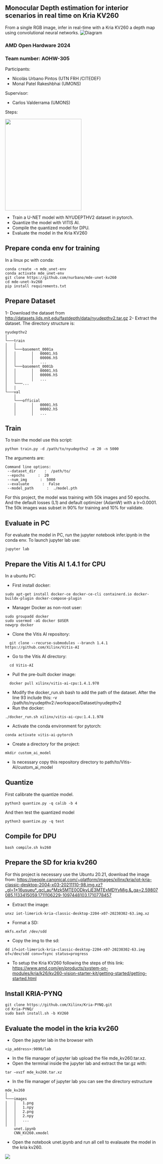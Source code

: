 ## Monocular Depth estimation for interior scenarios in real time on Kria KV260
From a single RGB image, infer in real-time with a Kria KV260 a depth map using convolutional neural networks.
![Diagram](/diagram.png "Diagram MDE KV260")
### AMD Open Hardware 2024
### Team number: AOHW-305
Participants:
- Nicolás Urbano Pintos (UTN FRH /CITEDEF)
- Monal Patel Rakeshbhai (UMONS)

Supervisor:
- Carlos Valderrama (UMONS)

Steps:

<img src="steps.png" width="250" height="300">

- Train a U-NET model with NYUDEPTHV2 dataset in pytorch.
- Quantize the model with VITIS AI.
- Compile the quantized model for DPU.
- Evaluate the model in the Kria KV260 

## Prepare conda env for training
In a linux pc with conda:
```console
conda create -n mde_unet-env
conda activate mde_unet-env
git clone https://github.com/nurbano/mde-unet-kv260
cd mde-unet-kv260
pip install requirements.txt
```


## Prepare Dataset
1- Download the dataset from http://datasets.lids.mit.edu/fastdepth/data/nyudepthv2.tar.gz
2- Extract the dataset. The directory structure is:
```
nyudepthv2
│
└───train
│   │
│   └───basement_0001a
│   │       │   00001.h5
│   │       │   00006.h5
│   │       │   ...
│   └───basement_0001b
│   │       │   00001.h5
│   │       │   00006.h5
│   │       │   ...
│   └───...
│   │   
└───val
    │ 
    └───official
    │       │   00001.h5
    │       │   00002.h5
    │       │   ...
```
                                                         
## Train
To train the model use this script:
```console
python train.py -d /path/to/nyudepthv2 -e 20 -n 5000
```  
The arguments are:

```console
Command line options:
 --dataset_dir    :  /path/to/
 --epochs      :  20
 --num_img      :  5000
 --evaluate      :  False
 --model_path      :  ./model.pth
```
For this project, the model was training with 50k images and 50 epochs. And the default losses (L1) and default optimizer (AdamW) with a lr=0.0001. The 50k images was subset in 90% for training and 10% for validate.

## Evaluate in PC
For evaluate the model in PC, run the jupyter notebook infer.ipynb in the conda env. To launch jupyter lab use:
```console
jupyter lab
```

## Prepare the Vitis AI 1.4.1 for CPU
In a ubuntu PC:
- First install docker:
```console
sudo apt-get install docker-ce docker-ce-cli containerd.io docker-buildx-plugin docker-compose-plugin
```
- Manager Docker as non-root user:
```console
sudo groupadd docker
sudo usermod -aG docker $USER
newgrp docker
```
- Clone the Vitis AI repository:
```console
  git clone --recurse-submodules --branch 1.4.1 https://github.com/Xilinx/Vitis-AI
```
- Go to the Vitis AI directory:
```console
  cd Vitis-AI
```
- Pull the pre-built docker image:
```console
  docker pull xilinx/vitis-ai-cpu:1.4.1.978
```
- Modify the docker_run.sh bash to add the path of the dataset. After the line 93 include this: -v /path/to/nyudepthv2:/workspace/Dataset/nyudepthv2
- Run the docker:
```console
./docker_run.sh xilinx/vitis-ai-cpu:1.4.1.978
```
- Activate the conda environment for pytorch:
```console
conda activate vitis-ai-pytorch
```
- Create a directory for the project:
```console
mkdir custom_ai_model
```
- Is necessary copy this repository directory to path/to/Vitis-AI/custom_ai_model

## Quantize
First calibrate the quantize model.
```console
python3 quantize.py -q calib -b 4
```
And then test the quantized model
```console
python3 quantize.py -q test
``` 
## Compile for DPU
```console
bash compile.sh kv260
```
## Prepare the SD for kria kv260
For this project is necessary use the Ubuntu 20.21, download the image from:
https://people.canonical.com/~platform/images/xilinx/kria/iot-kria-classic-desktop-2004-x03-20211110-98.img.xz?_gl=1*16usueu*_gcl_au*Mzk5MTE0ODkyLjE3MTExMDYyMjg.&_ga=2.59807085.1133415059.1711106229-1097448103.1710778457
- Extract the image:
```console
unxz iot-limerick-kria-classic-desktop-2204-x07-20230302-63.img.xz
```
- Format a SD:
```console
mkfs.exfat /dev/sdd
```
- Copy the img to the sd:
```console
dd if=iot-limerick-kria-classic-desktop-2204-x07-20230302-63.img of=/dev/sdd conv=fsync status=progress
```
- To setup the Kria KV260 following the steps of this link:
  https://www.amd.com/en/products/system-on-modules/kria/k26/kv260-vision-starter-kit/getting-started/getting-started.html
## Install KRIA-PYNQ
```console
git clone https://github.com/Xilinx/Kria-PYNQ.git
cd Kria-PYNQ/
sudo bash install.sh -b KV260 
```
## Evaluate the model in the kria kv260
- Open the jupyter lab in the browser with
```console
<ip_address>:9090/lab
```
- In the file manager of jupyter lab upload the file mde_kv260.tar.xz.
- Open the terminal inside the jupyter lab and extract the tar.gz with:
```console
tar –xvzf mde_kv260.tar.xz
```
- In the file manager of jupyter lab you can see the directory estructure
```
mde_kv260
│
└───images
│   │   1.png
│   │   1.npy
│   │   2.png
│   │   2.npy
│   │   ...
│   │   
    unet.ipynb
    CNN_KV260.xmodel
```
- Open the notebook unet.ipynb and run all cell to evalauate the model in the kria kv260.
<img src="output_kria.png">


